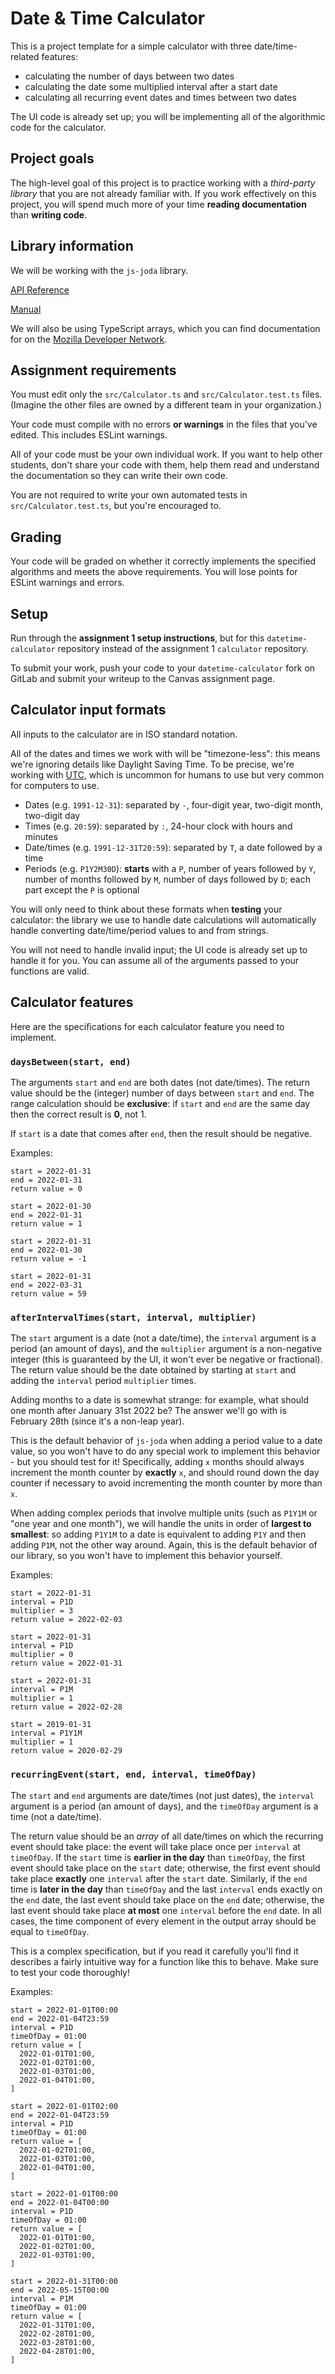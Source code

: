 # Date & Time Calculator

This is a project template for a simple calculator with three date/time-related features:

- calculating the number of days between two dates
- calculating the date some multiplied interval after a start date
- calculating all recurring event dates and times between two dates

The UI code is already set up; you will be implementing all of the algorithmic code for the calculator.

## Project goals

The high-level goal of this project is to practice working with a _third-party library_ that you are not already familiar with. If you work effectively on this project, you will spend much more of your time **reading documentation** than **writing code**.

## Library information

We will be working with the `js-joda` library.

[API Reference](https://js-joda.github.io/js-joda/identifiers.html#core-src)

[Manual](https://js-joda.github.io/js-joda/manual/usage.html)

We will also be using TypeScript arrays, which you can find documentation for on the [Mozilla Developer Network](https://developer.mozilla.org/en-US/docs/Web/JavaScript/Reference/Global_Objects/Array).

## Assignment requirements

You must edit only the `src/Calculator.ts` and `src/Calculator.test.ts` files. (Imagine the other files are owned by a different team in your organization.)

Your code must compile with no errors **or warnings** in the files that you've edited. This includes ESLint warnings.

All of your code must be your own individual work. If you want to help other students, don't share your code with them, help them read and understand the documentation so they can write their own code.

You are not required to write your own automated tests in `src/Calculator.test.ts`, but you're encouraged to.

## Grading

Your code will be graded on whether it correctly implements the specified algorithms and meets the above requirements. You will lose points for ESLint warnings and errors.

## Setup

Run through the **assignment 1 setup instructions**, but for this `datetime-calculator` repository instead of the assignment 1 `calculator` repository.

To submit your work, push your code to your `datetime-calculator` fork on GitLab and submit your writeup to the Canvas assignment page.

## Calculator input formats

All inputs to the calculator are in ISO standard notation.

All of the dates and times we work with will be "timezone-less": this means we're ignoring details like Daylight Saving Time. To be precise, we're working with [UTC](https://en.wikipedia.org/wiki/Coordinated_Universal_Time), which is uncommon for humans to use but very common for computers to use.

- Dates (e.g. `1991-12-31`): separated by `-`, four-digit year, two-digit month, two-digit day
- Times (e.g. `20:59`): separated by `:`, 24-hour clock with hours and minutes
- Date/times (e.g. `1991-12-31T20:59`): separated by `T`, a date followed by a time
- Periods (e.g. `P1Y2M30D`): **starts** with a `P`, number of years followed by `Y`, number of months followed by `M`, number of days followed by `D`; each part except the `P` is optional

You will only need to think about these formats when **testing** your calculator: the library we use to handle date calculations will automatically handle converting date/time/period values to and from strings.

You will not need to handle invalid input; the UI code is already set up to handle it for you. You can assume all of the arguments passed to your functions are valid.

## Calculator features

Here are the specifications for each calculator feature you need to implement.

### `daysBetween(start, end)`

The arguments `start` and `end` are both dates (not date/times). The return value should be the (integer) number of days between `start` and `end`. The range calculation should be **exclusive**: if `start` and `end` are the same day then the correct result is **0**, not 1.

If `start` is a date that comes after `end`, then the result should be negative.

Examples:

```
start = 2022-01-31
end = 2022-01-31
return value = 0

start = 2022-01-30
end = 2022-01-31
return value = 1

start = 2022-01-31
end = 2022-01-30
return value = -1

start = 2022-01-31
end = 2022-03-31
return value = 59
```

### `afterIntervalTimes(start, interval, multiplier)`

The `start` argument is a date (not a date/time), the `interval` argument is a period (an amount of days), and the `multiplier` argument is a non-negative integer (this is guaranteed by the UI, it won't ever be negative or fractional). The return value should be the date obtained by starting at `start` and adding the `interval` period `multiplier` times.

Adding months to a date is somewhat strange: for example, what should one month after January 31st 2022 be? The answer we'll go with is February 28th (since it's a non-leap year).

This is the default behavior of `js-joda` when adding a period value to a date value, so you won't have to do any special work to implement this behavior - but you should test for it! Specifically, adding `x` months should always increment the month counter by **exactly** `x`, and should round down the day counter if necessary to avoid incrementing the month counter by more than `x`.

When adding complex periods that involve multiple units (such as `P1Y1M` or "one year and one month"), we will handle the units in order of **largest to smallest**: so adding `P1Y1M` to a date is equivalent to adding `P1Y` and then adding `P1M`, not the other way around. Again, this is the default behavior of our library, so you won't have to implement this behavior yourself.

Examples:

```
start = 2022-01-31
interval = P1D
multiplier = 3
return value = 2022-02-03

start = 2022-01-31
interval = P1D
multiplier = 0
return value = 2022-01-31

start = 2022-01-31
interval = P1M
multiplier = 1
return value = 2022-02-28

start = 2019-01-31
interval = P1Y1M
multiplier = 1
return value = 2020-02-29
```

### `recurringEvent(start, end, interval, timeOfDay)`

The `start` and `end` arguments are date/times (not just dates), the `interval` argument is a period (an amount of days), and the `timeOfDay` argument is a time (not a date/time).

The return value should be an _array_ of all date/times on which the recurring event should take place: the event will take place once per `interval` at `timeOfDay`. If the `start` time is **earlier in the day** than `timeOfDay`, the first event should take place on the `start` date; otherwise, the first event should take place **exactly** one `interval` after the `start` date. Similarly, if the `end` time is **later in the day** than `timeOfDay` and the last `interval` ends exactly on the `end` date, the last event should take place on the `end` date; otherwise, the last event should take place **at most** one `interval` before the `end` date. In all cases, the time component of every element in the output array should be equal to `timeOfDay`.

This is a complex specification, but if you read it carefully you'll find it describes a fairly intuitive way for a function like this to behave. Make sure to test your code thoroughly!

Examples:

```
start = 2022-01-01T00:00
end = 2022-01-04T23:59
interval = P1D
timeOfDay = 01:00
return value = [
  2022-01-01T01:00,
  2022-01-02T01:00,
  2022-01-03T01:00,
  2022-01-04T01:00,
]

start = 2022-01-01T02:00
end = 2022-01-04T23:59
interval = P1D
timeOfDay = 01:00
return value = [
  2022-01-02T01:00,
  2022-01-03T01:00,
  2022-01-04T01:00,
]

start = 2022-01-01T00:00
end = 2022-01-04T00:00
interval = P1D
timeOfDay = 01:00
return value = [
  2022-01-01T01:00,
  2022-01-02T01:00,
  2022-01-03T01:00,
]

start = 2022-01-31T00:00
end = 2022-05-15T00:00
interval = P1M
timeOfDay = 01:00
return value = [
  2022-01-31T01:00,
  2022-02-28T01:00,
  2022-03-28T01:00,
  2022-04-28T01:00,
]
```
